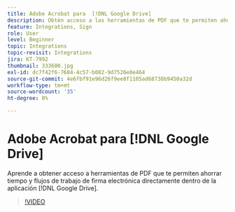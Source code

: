 ```yaml
---
title: Adobe Acrobat para  [!DNL Google Drive]
description: Obtén acceso a las herramientas de PDF que te permiten ahorrar tiempo y a los flujos de trabajo de firma electrónica directamente desde la aplicación [!DNL Google Drive]
feature: Integrations, Sign
role: User
level: Beginner
topic: Integrations
topic-revisit: Integrations
jira: KT-7992
thumbnail: 333600.jpg
exl-id: dc7f42f6-7684-4c57-b082-9d7526e0e464
source-git-commit: 4e6fbf91e96d26f9ee8f1105ad68738b9450a32d
workflow-type: tm+mt
source-wordcount: '35'
ht-degree: 0%

---
```


# Adobe Acrobat para [!DNL Google Drive]

Aprende a obtener acceso a herramientas de PDF que te permiten ahorrar tiempo y flujos de trabajo de firma electrónica directamente dentro de la aplicación [!DNL Google Drive].

>[!VIDEO](https://video.tv.adobe.com/v/333600?quality=12&learn=on&hidetitle=true)
